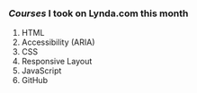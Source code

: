 ### _Courses_ I took on **Lynda.com** this month
1. HTML 
  1. Accessibility (ARIA)
2. CSS 
  1. Responsive Layout
3. JavaScript 
4. GitHub 

